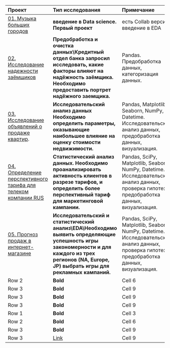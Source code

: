 | Проект  | Тип исследования | Примечание |
|:------------- |:---------------|:-------------|
| [01. Музыка больших городов](https://github.com/Suntinel/projects_1/tree/c2b056d76fee2bffd960d3721af58396699b3ca4/music_of_cities)         | **введение в Data science. Первый проект**        | есть Collab версия, введение в EDA      |
| [02. Исследование надежности заёмщиков](https://github.com/Suntinel/projects_1/tree/23bb77c162f212f6a266fa15de92fdbc984b6f95/borrowers)         | **Предобработка и очистка данных\Кредитный отдел банка запросил исследовать, какие факторы влияют на надёжность заёмщика. Необходимо предоставить портрет надёжного заемщика.**        | Pandas. Предобработка данных, категоризация данных.        |
| [03. Исследование объявлений о продаже квартир](https://github.com/Suntinel/projects_1/tree/ab40ed521fc95fa2e0b3e5b2265da42fd7078e95/real_state_eda).       | **Исследовательский анализ данных Необходимо определить параметры, оказывающие наибольшее влияние на оценку стоимости недвижимости.**       | Pandas, Matplotlib, Seaborn, NumPy, Datetime. Исследовательский анализ данных, предобработка данных, визуализация.        |
| [04. Определение перспективного тарифа для телеком компании RUS](https://github.com/Suntinel/projects_1/tree/85f94fc01f680cfb5110449e35369f0d1558f1c1/statistical_data_analysis )          | **Статистический анализ данных. Необходимо проанализировать активность клиентов в разрезе тарифов, и определить более перспективный тариф для маркетинговой кампании.**       | Pandas, SciPy, Matplotlib, Seaborn, NumPy, Datetime. Исследовательский анализ данных, проверка гипотез, предобработка данных, визуализация.        |
| [05. Прогноз продаж в интернет-магазине](https://github.com/Suntinel/projects_1/tree/1b05138922b47772d82d35180dab600af6eb58da/eda_games)       | **Исследовательский и статистический анализ\EDA\Необходимо выявить определяющие успешность игры закономерности и для каждого из трех регионов (NA, Europe, JP) выбрать игры для рекламных кампаний.**       | Pandas, SciPy, Matplotlib, Seaborn, NumPy, Datetime. Исследовательский анализ данных, проверка гипотез, предобработка данных, визуализация.        |
| Row 2         | **Bold**       | Cell 6        |
| Row 3         | **Bold**       | Cell 9        |
| Row 3         | **Bold**       | Cell 9        |
| Row 3         | **Bold**       | Cell 9        |
| Row 1         | **Bold**       | Cell 3        |
| Row 2         | **Bold**       | Cell 6        |
| Row 3         | **Bold**       | Cell 9        |
| Row 3         | [Link](dot.com) | Cell 9        |

